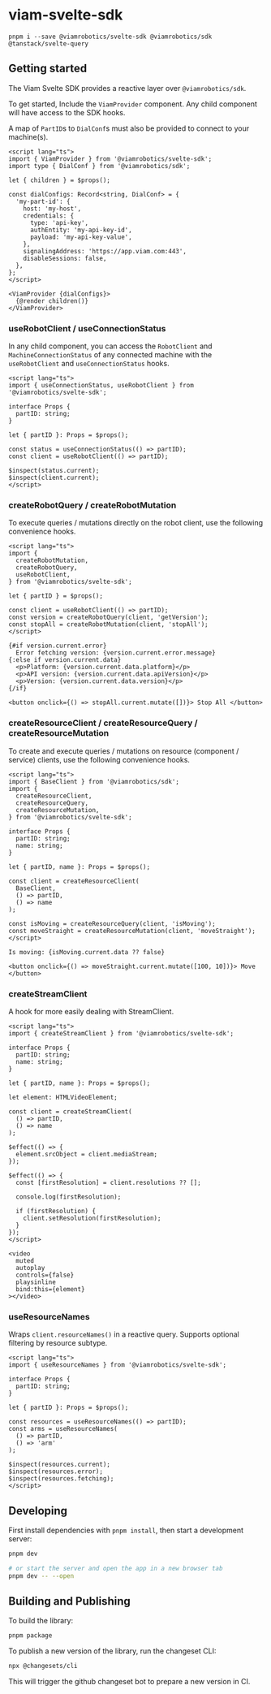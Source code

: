 # viam-svelte-sdk

`pnpm i --save @viamrobotics/svelte-sdk @viamrobotics/sdk @tanstack/svelte-query`

## Getting started

The Viam Svelte SDK provides a reactive layer over `@viamrobotics/sdk`.

To get started, Include the `ViamProvider` component. Any child component will have access to the SDK hooks.

A map of `PartID`s to `DialConf`s must also be provided to connect to your machine(s).

```svelte
<script lang="ts">
import { ViamProvider } from '@viamrobotics/svelte-sdk';
import type { DialConf } from '@viamrobotics/sdk';

let { children } = $props();

const dialConfigs: Record<string, DialConf> = {
  'my-part-id': {
    host: 'my-host',
    credentials: {
      type: 'api-key',
      authEntity: 'my-api-key-id',
      payload: 'my-api-key-value',
    },
    signalingAddress: 'https://app.viam.com:443',
    disableSessions: false,
  },
};
</script>

<ViamProvider {dialConfigs}>
  {@render children()}
</ViamProvider>
```

### useRobotClient / useConnectionStatus

In any child component, you can access the `RobotClient` and `MachineConnectionStatus` of any connected machine with the `useRobotClient` and `useConnectionStatus` hooks.

```svelte
<script lang="ts">
import { useConnectionStatus, useRobotClient } from '@viamrobotics/svelte-sdk';

interface Props {
  partID: string;
}

let { partID }: Props = $props();

const status = useConnectionStatus(() => partID);
const client = useRobotClient(() => partID);

$inspect(status.current);
$inspect(client.current);
</script>
```

### createRobotQuery / createRobotMutation

To execute queries / mutations directly on the robot client, use the following convenience hooks.

```svelte
<script lang="ts">
import {
  createRobotMutation,
  createRobotQuery,
  useRobotClient,
} from '@viamrobotics/svelte-sdk';

let { partID } = $props();

const client = useRobotClient(() => partID);
const version = createRobotQuery(client, 'getVersion');
const stopAll = createRobotMutation(client, 'stopAll');
</script>

{#if version.current.error}
  Error fetching version: {version.current.error.message}
{:else if version.current.data}
  <p>Platform: {version.current.data.platform}</p>
  <p>API version: {version.current.data.apiVersion}</p>
  <p>Version: {version.current.data.version}</p>
{/if}

<button onclick={() => stopAll.current.mutate([])}> Stop All </button>
```

### createResourceClient / createResourceQuery / createResourceMutation

To create and execute queries / mutations on resource (component / service) clients, use the following convenience hooks.

```svelte
<script lang="ts">
import { BaseClient } from '@viamrobotics/sdk';
import {
  createResourceClient,
  createResourceQuery,
  createResourceMutation,
} from '@viamrobotics/svelte-sdk';

interface Props {
  partID: string;
  name: string;
}

let { partID, name }: Props = $props();

const client = createResourceClient(
  BaseClient,
  () => partID,
  () => name
);

const isMoving = createResourceQuery(client, 'isMoving');
const moveStraight = createResourceMutation(client, 'moveStraight');
</script>

Is moving: {isMoving.current.data ?? false}

<button onclick={() => moveStraight.current.mutate([100, 10])}> Move </button>
```

### createStreamClient

A hook for more easily dealing with StreamClient.

```svelte
<script lang="ts">
import { createStreamClient } from '@viamrobotics/svelte-sdk';

interface Props {
  partID: string;
  name: string;
}

let { partID, name }: Props = $props();

let element: HTMLVideoElement;

const client = createStreamClient(
  () => partID,
  () => name
);

$effect(() => {
  element.srcObject = client.mediaStream;
});

$effect(() => {
  const [firstResolution] = client.resolutions ?? [];

  console.log(firstResolution);

  if (firstResolution) {
    client.setResolution(firstResolution);
  }
});
</script>

<video
  muted
  autoplay
  controls={false}
  playsinline
  bind:this={element}
></video>
```

### useResourceNames

Wraps `client.resourceNames()` in a reactive query. Supports optional filtering by resource subtype.

```svelte
<script lang="ts">
import { useResourceNames } from '@viamrobotics/svelte-sdk';

interface Props {
  partID: string;
}

let { partID }: Props = $props();

const resources = useResourceNames(() => partID);
const arms = useResourceNames(
  () => partID,
  () => 'arm'
);

$inspect(resources.current);
$inspect(resources.error);
$inspect(resources.fetching);
</script>
```

## Developing

First install dependencies with `pnpm install`, then start a development server:

```bash
pnpm dev

# or start the server and open the app in a new browser tab
pnpm dev -- --open
```

## Building and Publishing

To build the library:

```bash
pnpm package
```

To publish a new version of the library, run the changeset CLI:

```bash
npx @changesets/cli
```

This will trigger the github changeset bot to prepare a new version in CI.
